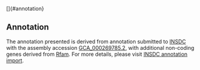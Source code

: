 []{#annotation}

Annotation
----------

The annotation presented is derived from annotation submitted to
[INSDC](http://www.insdc.org) with the assembly accession
[GCA\_000269785.2](http://www.ebi.ac.uk/ena/data/view/GCA_000269785.2),
with additional non-coding genes derived from
[Rfam](http://rfam.xfam.org/). For more details, please visit [INSDC
annotation
import](http://ensemblgenomes.org/info/data/insdc_annotation).
